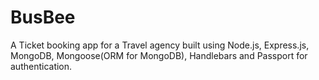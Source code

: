 # BusBee
A Ticket booking app for a Travel agency built using Node.js, Express.js, MongoDB, Mongoose(ORM for MongoDB), Handlebars and Passport for authentication.

